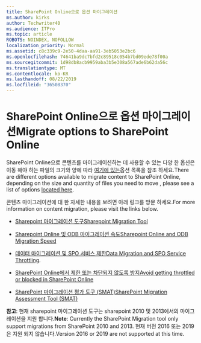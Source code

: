 ```yaml
---
title: SharePoint Online으로 옵션 마이그레이션
ms.author: kirks
author: Techwriter40
ms.audience: ITPro
ms.topic: article
ROBOTS: NOINDEX, NOFOLLOW
localization_priority: Normal
ms.assetid: c8c339c9-2e50-4daa-aa91-3eb5053e2bc6
ms.openlocfilehash: 74641ba9dc7bfd2c89518c054b7bd09ede78f00a
ms.sourcegitcommit: 1d98db8acb9959aba3b5e308a567ade6b62da56c
ms.translationtype: MT
ms.contentlocale: ko-KR
ms.lasthandoff: 08/22/2019
ms.locfileid: "36508370"
---
```

# <a name="migrate-options-to-sharepoint-online"></a><span data-ttu-id="4ab51-102">SharePoint Online으로 옵션 마이그레이션</span><span class="sxs-lookup"><span data-stu-id="4ab51-102">Migrate options to SharePoint Online</span></span>

<span data-ttu-id="4ab51-103">SharePoint Online으로 콘텐츠를 마이그레이션하는 데 사용할 수 있는 다양 한 옵션은 이동 해야 하는 파일의 크기와 양에 따라 [여기에 있는](https://docs.microsoft.com/sharepointmigration/migrate-to-sharepoint-online)옵션 목록을 참조 하세요.</span><span class="sxs-lookup"><span data-stu-id="4ab51-103">There are different options available to migrate content to SharePoint Online, depending on the size and quantity of files you need to move , please see a list of options [located here](https://docs.microsoft.com/sharepointmigration/migrate-to-sharepoint-online).</span></span>

<span data-ttu-id="4ab51-104">콘텐츠 마이그레이션에 대 한 자세한 내용을 보려면 아래 링크를 방문 하세요.</span><span class="sxs-lookup"><span data-stu-id="4ab51-104">For more information on content migration, please visit the links below.</span></span>

- [<span data-ttu-id="4ab51-105">Sharepoint 마이그레이션 도구</span><span class="sxs-lookup"><span data-stu-id="4ab51-105">Sharepoint Migration Tool</span></span>](https://docs.microsoft.com/sharepointmigration/introducing-the-sharepoint-migration-tool)

- [<span data-ttu-id="4ab51-106">Sharepoint Online 및 ODB 마이그레이션 속도</span><span class="sxs-lookup"><span data-stu-id="4ab51-106">Sharepoint Online and ODB Migration Speed</span></span>](https://docs.microsoft.com/sharepointmigration/sharepoint-online-and-onedrive-migration-speed)

- <span data-ttu-id="4ab51-107">[데이터 마이그레이션 및 SPO 서비스 제한](https://blogs.technet.microsoft.com/sposupport/2017/08/12/data-migration-and-spo-service-throttling/)</span><span class="sxs-lookup"><span data-stu-id="4ab51-107">[Data Migration and SPO Service Throttling](https://blogs.technet.microsoft.com/sposupport/2017/08/12/data-migration-and-spo-service-throttling/).</span></span>


- [<span data-ttu-id="4ab51-108">SharePoint Online에서 제한 또는 차단되지 않도록 방지</span><span class="sxs-lookup"><span data-stu-id="4ab51-108">Avoid getting throttled or blocked in SharePoint Online</span></span>](https://docs.microsoft.com/sharepoint/dev/general-development/how-to-avoid-getting-throttled-or-blocked-in-sharepoint-online)

- [<span data-ttu-id="4ab51-109">SharePoint 마이그레이션 평가 도구 (SMAT)</span><span class="sxs-lookup"><span data-stu-id="4ab51-109">SharePoint Migration Assessment Tool (SMAT)</span></span>](https://www.microsoft.com/download/details.aspx?id=53598&amp;751be11f-ede8-5a0c-058c-2ee190a24fa6=True)

<span data-ttu-id="4ab51-110">**참고**: 현재 sharepoint 마이그레이션 도구는 sharepoint 2010 및 2013에서의 마이그레이션을 지원 합니다.</span><span class="sxs-lookup"><span data-stu-id="4ab51-110">**Note**: Currently the SharePoint Migration tool only support migrations from SharePoint 2010  and 2013.</span></span> <span data-ttu-id="4ab51-111">현재 버전 2016 또는 2019은 지원 되지 않습니다.</span><span class="sxs-lookup"><span data-stu-id="4ab51-111">Version 2016 or 2019 are not supported at this time.</span></span>
